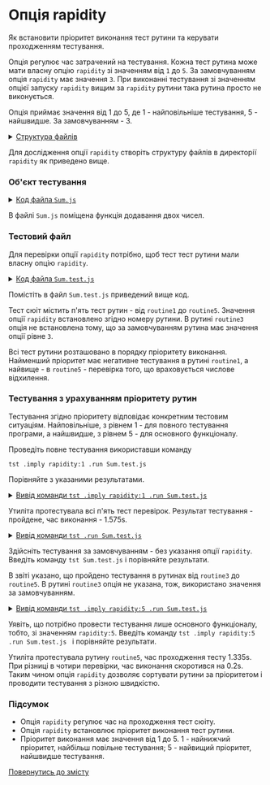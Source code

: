 # Опція rapidity

Як встановити пріоритет виконання тест рутини та керувати проходженням тестування.

Опція регулює час затрачений на тестування. Кожна тест рутина може мати власну опцію `rapidity` зі значенням від `1` до `5`. За замовчуванням опція `rapidity` має значення `3`. При виконанні тестування зі значенням опцієї запуску `rapidity` вищим за `rapidity` рутини така рутина просто не виконується.

Опція приймає значення від 1 до 5, де 1 - найповільніше тестування, 5 - найшвидше. За замовчуванням - 3.

<details>
  <summary><u>Структура файлів</u></summary>

```
rapidity
    ├── Sum.js
    ├── Sum.test.js
    └── package.json
```

</details>

Для дослідження опції `rapidity` створіть структуру файлів в директорії `rapidity` як приведено вище.

### Об'єкт тестування

<details>
    <summary><u>Код файла <code>Sum.js</code></u></summary>

```js    
module.exports.sum = function( a, b )
{
  return Number( a ) + Number( b );
};
```

</details>

В файлі `Sum.js` поміщена функція додавання двох чисел.

### Тестовий файл

Для перевірки опції `rapidity` потрібно, щоб тест тест рутини мали власну опцію `rapidity`.

<details>
    <summary><u>Код файла <code>Sum.test.js</code></u></summary>

```js    
let _ = require( 'wTesting' );
let Sum = require( './Sum.js' );

//

function routine1( test )
{
  test.shouldThrowError( () => Sum.sum( a, 1 ) );
}
routine1.rapidity = 1

//

function routine2( test )
{
  test.equivalent( Sum.sum( -1, -1 ), -2 );
}
routine2.rapidity = 2

//

function routine3( test )
{
  test.equivalent( Sum.sum( 1, 1 ), 2 );
}

//

function routine4( test )
{
  test.notEquivalent( Sum.sum( 1, 1 ), 2.003 );
}
routine4.rapidity = 4

//

function routine5( test )
{
  test.equivalent( Sum.sum( 1 + 1e-8, 1 ), 2 );
}
routine5.rapidity = 5

//

var Self =
{
  name : 'Sum',
  tests :
  {
    routine1,
    routine2,
    routine3,
    routine4,
    routine5,
  }
}

//

Self = wTestSuite( Self );
if( typeof module !== 'undefined' && !module.parent )
wTester.test( Self.name );  
```

</details>

Помістіть в  файл `Sum.test.js` приведений вище код.

Тест сюіт містить п'ять тест рутин - від `routine1` до `routine5`. Значення опції `rapidity` встановлено згідно номеру рутини. В рутині `routine3` опція не встановлена тому, що за замовчуванням рутина має значення опції рівне `3`.

Всі тест рутини розташовано в порядку пріоритету виконання. Найменший пріоритет має негативне тестування в рутині `routine1`, а найвище - в `routine5` - перевірка того, що враховується числове відхилення.

### Тестування з урахуванням пріоритету рутин

Тестування згідно пріоритету відповідає конкретним тестовим ситуаціям. Найповільніше, з рівнем 1 - для повного тестування програми, а найшвидше, з рівнем 5 - для основного функціоналу.

Проведіть повне тестування використавши команду

```
tst .imply rapidity:1 .run Sum.test.js
```

Порівняйте з указаними результатами.

<details>
  <summary><u>Вивід команди <code>tst .imply rapidity:1 .run Sum.test.js</code></u></summary>

```
[user@user ~]$ tst .imply rapidity:1 .run Sum.test.js
Running test suite ( Sum ) ..
    at  /.../Sum.test.js:60

      Passed test routine ( Sum / routine1 ) in 0.075s
      Passed test routine ( Sum / routine2 ) in 0.043s
      Passed test routine ( Sum / routine3 ) in 0.037s
      Passed test routine ( Sum / routine4 ) in 0.042s
      Passed test routine ( Sum / routine5 ) in 0.040s

    Passed test checks 5 / 5
    Passed test cases 0 / 0
    Passed test routines 5 / 5
    Test suite ( Sum ) ... in 0.963s ... ok


  Testing ... in 1.575s ... ok
```

</details>

Утиліта протестувала всі п'ять тест перевірок. Результат тестування - пройдене, час виконання - 1.575s.

<details>
  <summary><u>Вивід команди <code>tst .run Sum.test.js</code></u></summary>

```
[user@user ~]$ tst .run Sum.test.js
Running test suite ( Sum ) ..
    at  /.../Sum.test.js:60

      Passed test routine ( Sum / routine3 ) in 0.054s
      Passed test routine ( Sum / routine4 ) in 0.047s
      Passed test routine ( Sum / routine5 ) in 0.038s

    Passed test checks 3 / 3
    Passed test cases 0 / 0
    Passed test routines 3 / 3
    Test suite ( Sum ) ... in 0.864s ... ok


  Testing ... in 1.480s ... ok
```

</details>

Здійсніть тестування за замовчуванням - без указання опції `rapidity`. Введіть команду `tst Sum.test.js` і порівняйте результати.

В звіті указано, що пройдено тестування в рутинах від `routine3` до `routine5`. В рутині `routine3` опція не указана, тож, використано значення за замовчуванням.

<details>
  <summary><u>Вивід команди <code>tst .imply rapidity:5 .run Sum.test.js</code></u></summary>

```
[user@user ~]$ tst .imply rapidity:5 .run Sum.test.js
Running test suite ( Sum ) ..
    at  /.../Sum.test.js:60

      Passed test routine ( Sum / routine5 ) in 0.056s

    Passed test checks 1 / 1
    Passed test cases 0 / 0
    Passed test routines 1 / 1
    Test suite ( Sum ) ... in 0.731s ... ok


  Testing ... in 1.335s ... ok
```

</details>

Уявіть, що потрібно провести тестування лише основного функціоналу, тобто, зі значенням `rapidity:5`. Введіть команду `tst .imply rapidity:5 .run Sum.test.js ` і порівняйте результати.

Утиліта протестувала рутину `routine5`, час проходження тесту 1.335s. При різниці в чотири перевірки, час виконання скоротився на 0.2s. Таким чином опція `rapidity` дозволяє сортувати рутини за пріоритетом і проводити тестування з різною швидкістю.

### Підсумок

- Опція `rapidity` регулює час на проходження тест сюіту.
- Опція `rapidity` встановлює пріоритет виконання тест рутини.
- Пріоритет виконання має значення від 1 до 5. 1 - найнижчий пріоритет, найбільш повільне тестування; 5 - найвищий пріоритет, найшвидше тестування.

[Повернутись до змісту](../README.md#tutorials)
